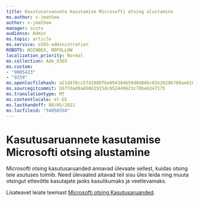 ```yaml
---
title: Kasutusaruannete kasutamise Microsofti otsing alustamine
ms.author: v-jmathew
author: v-jmathew
manager: scotv
audience: Admin
ms.topic: article
ms.service: o365-administration
ROBOTS: NOINDEX, NOFOLLOW
localization_priority: Normal
ms.collection: Adm_O365
ms.custom:
- "9005423"
- "9259"
ms.openlocfilehash: a21d476cc5742880fba994304b59d0d08bc02e26286760ae8181b97877144e25
ms.sourcegitcommit: b5f7da89a650d2915dc652449623c78be6247175
ms.translationtype: MT
ms.contentlocale: et-EE
ms.lasthandoff: 08/05/2021
ms.locfileid: "54056558"
---
```

# <a name="get-started-with-using-microsoft-search-usage-reports"></a>Kasutusaruannete kasutamise Microsofti otsing alustamine

Microsofti otsing kasutusaruanded annavad ülevaate sellest, kuidas otsing teie asutuses toimib. Need ülevaated aitavad teil sisu üles leida ning muuta otsingut ettevõtte kasutajate jaoks kasulikumaks ja veetlevamaks.

Lisateavet leiate teemast [Microsofti otsing Kasutusaruanded](https://go.microsoft.com/fwlink/?linkid=2152048).
